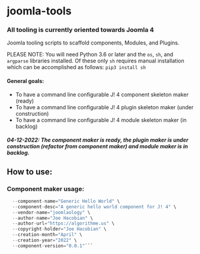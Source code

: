 # joomla-tools  
  
### All tooling is currently oriented towards Joomla 4
Joomla tooling scripts to scaffold components, Modules, and Plugins. 
  
PLEASE NOTE: You will need Python 3.6 or later and the `os`, `sh`, and `argparse` libraries installed. Of these only `sh` requires manual installation which can be accomplished as follows: `pip3 install sh`  
  
  
#### General goals:
* To have a command line configurable J! 4 component skeleton maker (ready)
* To have a command line configurable J! 4 plugin skeleton maker (under construction)
* To have a command line configurable J! 4 module skeleton maker (in backlog)
  
##### 04-12-2022: The component maker is ready, the plugin maker is under construction (refactor from component maker) and module maker is in backlog.
  
## How to use:
  
### Component maker usage:  
```./componentMaker.py \
  --component-name="Generic Hello World" \
  --component-desc="A generic hello world component for J! 4" \
  --vendor-name="joomlaology" \
  --author-name="Joe Hacobian" \
  --author-url="https://algorithme.us" \
  --copyright-holder="Joe Hacobian" \
  --creation-month="April" \
  --creation-year="2022" \
  --component-version="0.0.1"```
